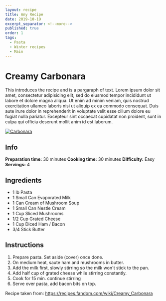 ```yaml
---
layout: recipe
title: Any Recipe
date: 2019-10-19
excerpt_separator: <!--more-->
published: true
order: 1
tags:
  - Pasta
  - Winter recipes
  - Main
---
```


# Creamy Carbonara

This introduces the recipe and is a pargaraph of text. Lorem ipsum dolor sit amet, consectetur adipisicing elit, sed do eiusmod tempor incididunt ut labore et dolore magna aliqua. Ut enim ad minim veniam, quis nostrud exercitation ullamco laboris nisi ut aliquip ex ea commodo consequat. Duis aute irure dolor in reprehenderit in voluptate velit esse cillum dolore eu fugiat nulla pariatur. Excepteur sint occaecat cupidatat non proident, sunt in culpa qui officia deserunt mollit anim id est laborum.

<!--more-->

[![Carbonara](//_uploads/IMG_0512copy.jpg)](//_uploads/IMG_0512copy.jpg)

## Info

**Preparation time:** 30 minutes
**Cooking time:** 30 minutes
**Difficulty:** Easy
**Servings:** 4

## Ingredients

- 1 lb Pasta
- 1 Small Can Evaporated Milk
- 1 Can Cream of Mushroom Soup
- 1 Small Can Nestle Cream
- 1 Cup Sliced Mushrooms
- 1/2 Cup Grated Cheese
- 1 Cup Diced Ham / Bacon
- 3/4 Stick Butter


## Instructions

1.	Prepare pasta. Set aside (cover) once done.
2.	On medium heat, saute ham and mushrooms in butter.
3.	Add the milk first, slowly stirring so the milk won't stick to the pan.
4.	Add half cup of grated cheese while stirring constantly.
5.	Cook for 15 min. continue stirring
6.	Serve over pasta, add bacon bits on top.


Recipe taken from: https://recipes.fandom.com/wiki/Creamy_Carbonara
